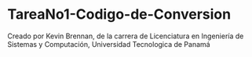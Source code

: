 # TareaNo1-Codigo-de-Conversion

Creado por Kevin Brennan, de la carrera de Licenciatura en Ingeniería de Sistemas y Computación, Universidad Tecnologica de Panamá
